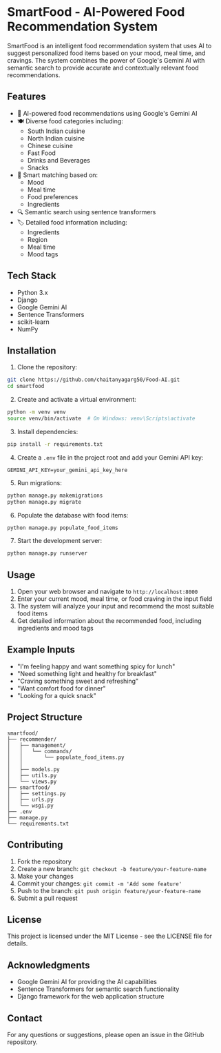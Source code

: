 # SmartFood - AI-Powered Food Recommendation System

SmartFood is an intelligent food recommendation system that uses AI to suggest personalized food items based on your mood, meal time, and cravings. The system combines the power of Google's Gemini AI with semantic search to provide accurate and contextually relevant food recommendations.

## Features

- 🤖 AI-powered food recommendations using Google's Gemini AI
- 🍽️ Diverse food categories including:
  - South Indian cuisine
  - North Indian cuisine
  - Chinese cuisine
  - Fast Food
  - Drinks and Beverages
  - Snacks
- 🎯 Smart matching based on:
  - Mood
  - Meal time
  - Food preferences
  - Ingredients
- 🔍 Semantic search using sentence transformers
- 🏷️ Detailed food information including:
  - Ingredients
  - Region
  - Meal time
  - Mood tags

## Tech Stack

- Python 3.x
- Django
- Google Gemini AI
- Sentence Transformers
- scikit-learn
- NumPy

## Installation

1. Clone the repository:
```bash
git clone https://github.com/chaitanyagarg50/Food-AI.git
cd smartfood
```

2. Create and activate a virtual environment:
```bash
python -m venv venv
source venv/bin/activate  # On Windows: venv\Scripts\activate
```

3. Install dependencies:
```bash
pip install -r requirements.txt
```

4. Create a `.env` file in the project root and add your Gemini API key:
```
GEMINI_API_KEY=your_gemini_api_key_here
```

5. Run migrations:
```bash
python manage.py makemigrations
python manage.py migrate
```

6. Populate the database with food items:
```bash
python manage.py populate_food_items
```

7. Start the development server:
```bash
python manage.py runserver
```

## Usage

1. Open your web browser and navigate to `http://localhost:8000`
2. Enter your current mood, meal time, or food craving in the input field
3. The system will analyze your input and recommend the most suitable food items
4. Get detailed information about the recommended food, including ingredients and mood tags

## Example Inputs

- "I'm feeling happy and want something spicy for lunch"
- "Need something light and healthy for breakfast"
- "Craving something sweet and refreshing"
- "Want comfort food for dinner"
- "Looking for a quick snack"

## Project Structure

```
smartfood/
├── recommender/
│   ├── management/
│   │   └── commands/
│   │       └── populate_food_items.py
│   │   
│   ├── models.py
│   ├── utils.py
│   └── views.py
├── smartfood/
│   ├── settings.py
│   ├── urls.py
│   └── wsgi.py
├── .env
├── manage.py
└── requirements.txt
```

## Contributing

1. Fork the repository
2. Create a new branch: `git checkout -b feature/your-feature-name`
3. Make your changes
4. Commit your changes: `git commit -m 'Add some feature'`
5. Push to the branch: `git push origin feature/your-feature-name`
6. Submit a pull request

## License

This project is licensed under the MIT License - see the LICENSE file for details.

## Acknowledgments

- Google Gemini AI for providing the AI capabilities
- Sentence Transformers for semantic search functionality
- Django framework for the web application structure

## Contact

For any questions or suggestions, please open an issue in the GitHub repository. 
